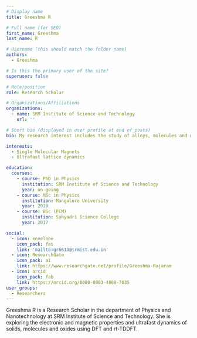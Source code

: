 ```yaml
---
# Display name
title: Greeshma R

# Full name (for SEO)
first_name: Greeshma
last_name: R

# Username (this should match the folder name)
authors:
  - Greeshma

# Is this the primary user of the site?
superuser: false

# Role/position
role: Research Scholar

# Organizations/Affiliations
organizations:
  - name: SRM Institute of Science and Technology
    url: ''

# Short bio (displayed in user profile at end of posts)
bio: My research interest includes the study of alloys, molecules and oxides.

interests:
  - Single Molecular Magnets
  - Ultrafast lattice dynamics

education:
  courses:
    - course: PhD in Physics
      institution: SRM Institute of Science and Technology
      year: on going
    - course: MSc in Physics
      institution: Mangalore University
      year: 2019
    - course: BSc (PCM)
      institution: Sahyadri Science College
      year: 2017

social:
  - icon: envelope
    icon_pack: fas
    link: 'mailto:gr6613@srmist.edu.in'
  - icon: ResearchGate
    icon_pack: ai
    link: https://www.researchgate.net/profile/Greeshma-Rajaram
  - icon: orcid
    icon_pack: fab
    link: https://orcid.org/0000-0003-4868-7035
user_groups:
  - Researchers
---
```


Greeshma R is a Research Scholar in the department of Physics and Nanotechnology at SRM Institute of Science and Technology. She is exploring the electronic and magnetic properties and ultrafast dynamics of solids, molecules and oxides using DFT and rt-TDDFT.
